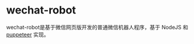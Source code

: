 # wechat-robot

wechat-robot是基于微信网页版开发的普通微信机器人程序，基于 NodeJS 和 [puppeteer](https://github.com/GoogleChrome/puppeteer/) 实现。
